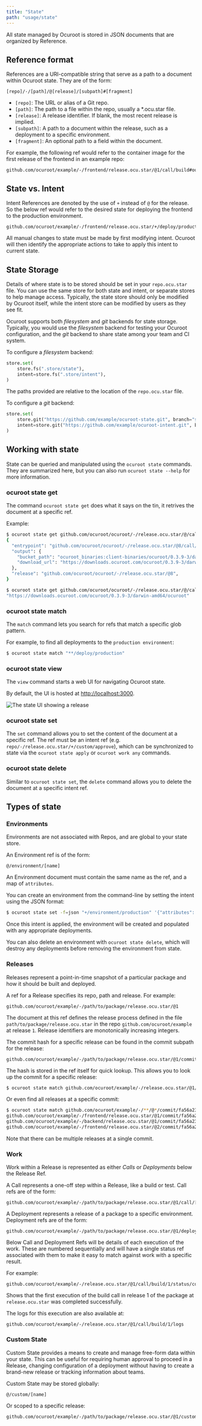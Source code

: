 ```yaml
---
title: "State"
path: "usage/state"
---
```


All state managed by Ocuroot is stored in JSON documents that are organized by Reference.

## Reference format

References are a URI-compatible string that serve as a path to a document within Ocuroot state.
They are of the form:

```
[repo]/-/[path]/@[release]/[subpath]#[fragment]
```

* `[repo]`: The URL or alias of a Git repo.
* `[path]`: The path to a file within the repo, usually a *.ocu.star file.
* `[release]`: A release identifier. If blank, the most recent release is implied.
* `[subpath]`: A path to a document within the release, such as a deployment to a specific environment.
* `[fragment]`: An optional path to a field within the document.

For example, the following ref would refer to the container image for the first release of the frontend 
in an example repo:

```
github.com/ocuroot/example/-/frontend/release.ocu.star/@1/call/build#output/image
```

## State vs. Intent

Intent References are denoted by the use of `+` instead of `@` for the release. So the below ref would refer
to the desired state for deploying the frontend to the production environment.

```
github.com/ocuroot/example/-/frontend/release.ocu.star/+/deploy/production
```

All manual changes to state must be made by first modifying intent. Ocuroot will then identify the appropriate
actions to take to apply this intent to current state.

## State Storage

Details of where state is to be stored should be set in your `repo.ocu.star` file. You can use the same store
for both state and intent, or separate stores to help manage access. Typically, the state store should only
be modified by Ocuroot itself, while the intent store can be modified by users as they see fit.

Ocuroot supports both *filesystem* and *git* backends for state storage. Typically, you would use the
*filesystem* backend for testing your Ocuroot configuration, and the *git* backend to share state among
your team and CI system.

To configure a *filesystem* backend:

```python
store.set(
    store.fs(".store/state"),
    intent=store.fs(".store/intent"),
)
```

The paths provided are relative to the location of the `repo.ocu.star` file.

To configure a *git* backend:

```python
store.set(
    store.git("https://github.com/example/ocuroot-state.git", branch="state"),
    intent=store.git("https://github.com/example/ocuroot-intent.git", branch="intent"),
)
```

## Working with state

State can be queried and manipulated using the `ocuroot state` commands. They are summarized here, but you
can also run `ocuroot state --help` for more information.

### ocuroot state get

The command `ocuroot state get` does what it says on the tin, it retrives the document at a specific ref.

Example:

```bash
$ ocuroot state get github.com/ocuroot/ocuroot/-/release.ocu.star/@/call/build_darwin_amd64
{
  "entrypoint": "github.com/ocuroot/ocuroot/-/release.ocu.star/@8/call/build_darwin_amd64/1/functions/1",
  "output": {
    "bucket_path": "ocuroot_binaries:client-binaries/ocuroot/0.3.9-3/darwin-amd64",
    "download_url": "https://downloads.ocuroot.com/ocuroot/0.3.9-3/darwin-amd64/ocuroot"
  },
  "release": "github.com/ocuroot/ocuroot/-/release.ocu.star/@8",
}

$ ocuroot state get github.com/ocuroot/ocuroot/-/release.ocu.star/@/call/build_darwin_amd64#output/download_url
"https://downloads.ocuroot.com/ocuroot/0.3.9-3/darwin-amd64/ocuroot"
```

### ocuroot state match

The `match` command lets you search for refs that match a specific glob pattern.

For example, to find all deployments to the `production environment`:

```bash
$ ocuroot state match "**/deploy/production"
```

### ocuroot state view

The `view` command starts a web UI for navigating Ocuroot state.

By default, the UI is hosted at [http://localhost:3000](http://localhost:3000).

![The state UI showing a release](/assets/docs/usage_state/state_view.png)

### ocuroot state set

The `set` command allows you to set the content of the document at a specific ref.
The ref must be an intent ref (e.g. `repo/-/release.ocu.star/+/custom/approve`), which can be
synchronized to state via the `ocuroot state apply` or `ocuroot work any` commands. 

### ocuroot state delete

Similar to `ocuroot state set`, the `delete` command allows you to delete the document at a specific intent ref.

## Types of state

### Environments

Environments are not associated with Repos, and are global to your state store.

An Environment ref is of the form:

```
@/environment/[name]
```

An Environment document must contain the same name as the ref, and a map of `attributes`.

You can create an environment from the command-line by setting the intent using the JSON format:

```bash
$ ocuroot state set -f=json "+/environment/production" '{"attributes": {"type": "prod"},"name": "production"}'
```

Once this intent is applied, the environment will be created and populated with any appropriate deployments.

You can also delete an environment with `ocuroot state delete`, which will destroy any deployments before removing
the environment from state.

### Releases

Releases represent a point-in-time snapshot of a particular package and how it should be built and deployed.

A ref for a Release specifies its repo, path and release. For example:

```
github.com/ocuroot/example/-/path/to/package/release.ocu.star/@1
```    

The document at this ref defines the release process defined in the file `path/to/package/release.ocu.star` in the
repo `github.com/ocuroot/example` at release `1`. Release identifiers are monotonically increasing integers.

The commit hash for a specific release can be found in the commit subpath for the release:

```
github.com/ocuroot/example/-/path/to/package/release.ocu.star/@1/commit/[hash]
```

The hash is stored in the ref itself for quick lookup.
This allows you to look up the commit for a specific release:

```bash
$ ocuroot state match github.com/ocuroot/example/-/release.ocu.star/@1/commit/*
```

Or even find all releases at a specific commit:

```bash
$ ocuroot state match github.com/ocuroot/example/-/**/@*/commit/fa56a23554a75a7ab334f841c5f61f952e52930c
github.com/ocuroot/example/-/frontend/release.ocu.star/@1/commit/fa56a23554a75a7ab334f841c5f61f952e52930c
github.com/ocuroot/example/-/backend/release.ocu.star/@1/commit/fa56a23554a75a7ab334f841c5f61f952e52930c
github.com/ocuroot/example/-/frontend/release.ocu.star/@2/commit/fa56a23554a75a7ab334f841c5f61f952e52930c
```

Note that there can be multiple releases at a single commit.

### Work

Work within a Release is represented as either *Calls* or *Deployments* below the Release Ref.

A Call represents a one-off step within a Release, like a build or test. Call refs are of the form:

```
github.com/ocuroot/example/-/path/to/package/release.ocu.star/@1/call/[name]
```

A Deployment represents a release of a package to a specific environment. Deployment refs are of the form:

```
github.com/ocuroot/example/-/path/to/package/release.ocu.star/@1/deploy/[environment]
```

Below Call and Deployment Refs will be details of each execution of the work. These are numbered sequentially
and will have a single status ref associated with them to make it easy to match against work with a specific result.

For example:

```
github.com/ocuroot/example/-/release.ocu.star/@1/call/build/1/status/complete
```

Shows that the first execution of the build call in release 1 of the package at `release.ocu.star` was completed successfully.

The logs for this execution are also available at:

```
github.com/ocuroot/example/-/release.ocu.star/@1/call/build/1/logs
```

### Custom State

Custom State provides a means to create and manage free-form data within your state. This can be useful
for requiring human approval to proceed in a Release, changing configuration of a deployment without having
to create a brand-new release or tracking information about teams.

Custom State may be stored globally:

```
@/custom/[name]
```

Or scoped to a specific release:

```
github.com/ocuroot/example/-/path/to/package/release.ocu.star/@1/custom/[name]
```
